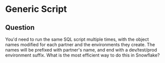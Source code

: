 # Generic Script

## Question

You'd need to run the same SQL script multiple times, with the object names modified for each partner and the environments they create. The names will be prefixed with partner's name, and end with a dev/test/prod environment suffix. What is the most efficient way to do this in Snowflake?

